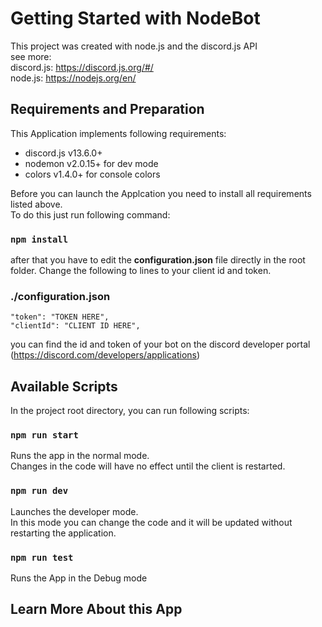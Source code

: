 # Getting Started with NodeBot

This project was created with node.js and the discord.js API
<br>see more:
<br>discord.js: https://discord.js.org/#/
<br>node.js: https://nodejs.org/en/

## Requirements and Preparation
This Application implements following requirements:
<ul>
    <li>discord.js v13.6.0+</li>
    <li>nodemon v2.0.15+ for dev mode</li>
    <li>colors v1.4.0+ for console colors</li>
</ul>
Before you can launch the Applcation you need to install all requirements listed above. <br>
To do this just run following command:

### `npm install`

after that you have to edit the <b>configuration.json</b> file directly in the root folder. Change the following to lines to your client id and token.

### ./configuration.json
    "token": "TOKEN HERE",
    "clientId": "CLIENT ID HERE",

you can find the id and token of your bot on the discord developer portal (https://discord.com/developers/applications)

## Available Scripts

In the project root directory, you can run following scripts:

### `npm run start`

Runs the app in the normal mode.\
Changes in the code will have no effect until the client is restarted.

### `npm run dev`

Launches the developer mode.\
In this mode you can change the code and it will be updated without
restarting the application.

### `npm run test`

Runs the App in the Debug mode

## Learn More About this App
